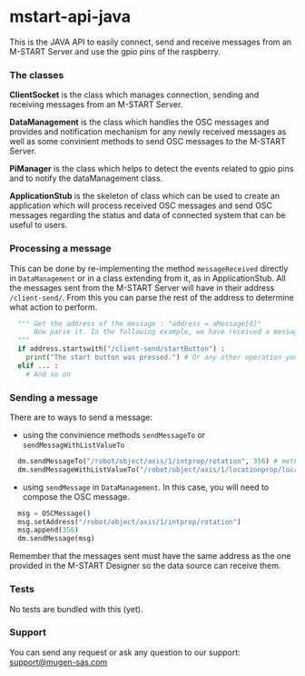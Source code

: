 # mstart-api-java
This is the JAVA API to easily connect, send and receive messages from an M-START Server and use the gpio pins of the raspberry.

### The classes
**ClientSocket** is the class which manages connection, sending and receiving messages from an M-START Server.

**DataManagement** is the class which handles the OSC messages and provides and notification mechanism for any newly received messages as well as some convinient methods to send OSC messages to the M-START Server.

**PiManager** is the class which helps to detect the events related to gpio pins and to notify the dataManagement class.

**ApplicationStub** is the skeleton of class which can be used to create an application which will process received OSC messages and send OSC messages regarding the status and data of connected system that can be useful to users.

### Processing a message
This can be done by re-implementing the method `messageReceived` directly in `DataManagement` or in a class extending from it, as in ApplicationStub.
All the messages sent from the M-START Server will have in their address `/client-send/`. From this you can parse the rest of the address to determine what action to perform.

```python
  """ Get the address of the message : "address = aMessage[0]"
      Now parse it. In the following example, we have received a message after the user pressed a button on its HMI
  """
  if address.startswith("/client-send/startButton") :
    print("The start button was pressed.") # Or any other operation you want to perform
  elif ... :
    # And so on
```

### Sending a message
There are to ways to send a message:

* using the convinience methods `sendMessageTo` or `sendMessagWithListValueTo`
```python
  dm.sendMessageTo("/robot/object/axis/1/intprop/rotation", 356) # method to send a single value
  dm.sendMessageWithListValueTo("/robot/object/axis/1/locationprop/location", [44.840075, -0.716189, 48.0]) # method to send one or more values
```
* using `sendMessage` in `DataManagement`. In this case, you will need to compose the OSC message.
```python
  msg = OSCMessage()
  msg.setAddress("/robot/object/axis/1/intprop/rotation")
  msg.append(356)
  dm.sendMessage(msg)
```

Remember that the messages sent must have the same address as the one provided in the M-START Designer so the data source can receive them.

### Tests
No tests are bundled with this (yet).

### Support
You can send any request or ask any question to our support: support@mugen-sas.com
